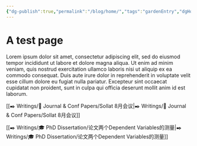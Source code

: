 ```yaml
---
{"dg-publish":true,"permalink":"/blog/home/","tags":"gardenEntry","dgHomeLink":true,"dgPassFrontmatter":false}
---
```



# A test page

Lorem ipsum dolor sit amet, consectetur adipiscing elit, sed do eiusmod tempor incididunt ut labore et dolore magna aliqua. Ut enim ad minim veniam, quis nostrud exercitation ullamco laboris nisi ut aliquip ex ea commodo consequat. Duis aute irure dolor in reprehenderit in voluptate velit esse cillum dolore eu fugiat nulla pariatur. Excepteur sint occaecat cupidatat non proident, sunt in culpa qui officia deserunt mollit anim id est laborum.


[[✒️ Writings/📰 Journal & Conf Papers/Sollat 8月会议|✒️ Writings/📰 Journal & Conf Papers/Sollat 8月会议]]

[[✒️ Writings/🎓 PhD Dissertation/论文两个Dependent Variables的测量|✒️ Writings/🎓 PhD Dissertation/论文两个Dependent Variables的测量]]